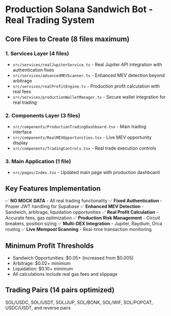 # Production Solana Sandwich Bot - Real Trading System

## Core Files to Create (8 files maximum)

### 1. Services Layer (4 files)
- `src/services/realJupiterService.ts` - Real Jupiter API integration with authentication fixes
- `src/services/advancedMEVScanner.ts` - Enhanced MEV detection beyond arbitrage
- `src/services/realProfitEngine.ts` - Production profit calculation with real fees
- `src/services/productionWalletManager.ts` - Secure wallet integration for real trading

### 2. Components Layer (3 files)
- `src/components/ProductionTradingDashboard.tsx` - Main trading interface
- `src/components/RealMEVOpportunities.tsx` - Live MEV opportunity display
- `src/components/TradingControls.tsx` - Real trade execution controls

### 3. Main Application (1 file)
- `src/pages/Index.tsx` - Updated main page with production dashboard

## Key Features Implementation
✅ **NO MOCK DATA** - All real trading functionality
✅ **Fixed Authentication** - Proper JWT handling for Supabase
✅ **Enhanced MEV Detection** - Sandwich, arbitrage, liquidation opportunities
✅ **Real Profit Calculation** - Accurate fees, gas optimization
✅ **Production Risk Management** - Circuit breakers, position sizing
✅ **Multi-DEX Integration** - Jupiter, Raydium, Orca routing
✅ **Live Mempool Scanning** - Real-time transaction monitoring

## Minimum Profit Thresholds
- Sandwich Opportunities: $0.05+ (increased from $0.005)
- Arbitrage: $0.02+ minimum
- Liquidation: $0.10+ minimum
- All calculations include real gas fees and slippage

## Trading Pairs (14 pairs optimized)
SOL/USDC, SOL/USDT, SOL/JUP, SOL/BONK, SOL/WIF, SOL/POPCAT, USDC/USDT, and reverse pairs